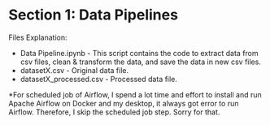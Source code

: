 # Section 1: Data Pipelines

Files Explanation:
- Data Pipeline.ipynb - This script contains the code to extract data from csv files, clean & transform the data, and save the data in new csv files.
- datasetX.csv - Original data file.
- datasetX_processed.csv - Processed data file.


*For scheduled job of Airflow, I spend a lot time and effort to install and run Apache Airflow on Docker and my desktop, it always got error to run Airflow. Therefore, I skip the scheduled job step. Sorry for that.
